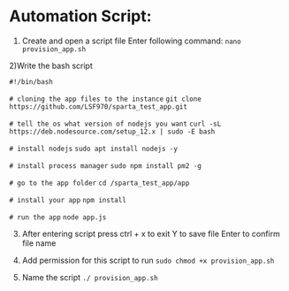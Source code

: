 # Automation Script:

1) Create and open a script file 
Enter following command: `nano provision_app.sh`

2)Write the bash script 

`#!/bin/bash`

`# cloning the app files to the instance`
`git clone https://github.com/LSF970/sparta_test_app.git `

`# tell the os what version of nodejs you want`
`curl -sL https://deb.nodesource.com/setup_12.x | sudo -E bash`

`# install nodejs`
`sudo apt install nodejs -y`

`# install process manager`
`sudo npm install pm2 -g`

`# go to the app folder`
`cd /sparta_test_app/app`

`# install your app`
`npm install`

`# run the app`
`node app.js`

3) After entering script press ctrl + x to exit 
Y to save file 
Enter to confirm file name 

4) Add permission for this script to run 
`sudo chmod +x provision_app.sh`

5) Name the script 
`./ provision_app.sh`